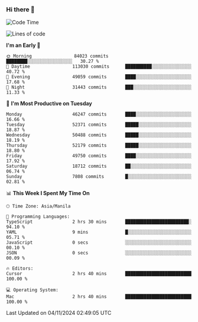 ### Hi there 👋

<!--START_SECTION:waka-->
![Code Time](http://img.shields.io/badge/Code%20Time-5%2C669%20hrs%2020%20mins-blue)

![Lines of code](https://img.shields.io/badge/From%20Hello%20World%20I%27ve%20Written-121.2%20million%20lines%20of%20code-blue)

**I'm an Early 🐤** 

```text
🌞 Morning                84023 commits       ████████░░░░░░░░░░░░░░░░░   30.27 % 
🌆 Daytime                113030 commits      ██████████░░░░░░░░░░░░░░░   40.72 % 
🌃 Evening                49059 commits       ████░░░░░░░░░░░░░░░░░░░░░   17.68 % 
🌙 Night                  31443 commits       ███░░░░░░░░░░░░░░░░░░░░░░   11.33 % 
```
📅 **I'm Most Productive on Tuesday** 

```text
Monday                   46247 commits       ████░░░░░░░░░░░░░░░░░░░░░   16.66 % 
Tuesday                  52371 commits       █████░░░░░░░░░░░░░░░░░░░░   18.87 % 
Wednesday                50488 commits       █████░░░░░░░░░░░░░░░░░░░░   18.19 % 
Thursday                 52179 commits       █████░░░░░░░░░░░░░░░░░░░░   18.80 % 
Friday                   49750 commits       ████░░░░░░░░░░░░░░░░░░░░░   17.92 % 
Saturday                 18712 commits       ██░░░░░░░░░░░░░░░░░░░░░░░   06.74 % 
Sunday                   7808 commits        █░░░░░░░░░░░░░░░░░░░░░░░░   02.81 % 
```


📊 **This Week I Spent My Time On** 

```text
🕑︎ Time Zone: Asia/Manila

💬 Programming Languages: 
TypeScript               2 hrs 30 mins       ████████████████████████░   94.10 % 
YAML                     9 mins              █░░░░░░░░░░░░░░░░░░░░░░░░   05.71 % 
JavaScript               0 secs              ░░░░░░░░░░░░░░░░░░░░░░░░░   00.10 % 
JSON                     0 secs              ░░░░░░░░░░░░░░░░░░░░░░░░░   00.09 % 

🔥 Editors: 
Cursor                   2 hrs 40 mins       █████████████████████████   100.00 % 

💻 Operating System: 
Mac                      2 hrs 40 mins       █████████████████████████   100.00 % 
```


 Last Updated on 04/11/2024 02:49:05 UTC
<!--END_SECTION:waka-->


<!--
**rad182/rad182** is a ✨ _special_ ✨ repository because its `README.md` (this file) appears on your GitHub profile.

Here are some ideas to get you started:

- 🔭 I’m currently working on ...
- 🌱 I’m currently learning ...
- 👯 I’m looking to collaborate on ...
- 🤔 I’m looking for help with ...
- 💬 Ask me about ...
- 📫 How to reach me: ...
- 😄 Pronouns: ...
- ⚡ Fun fact: ...
-->
